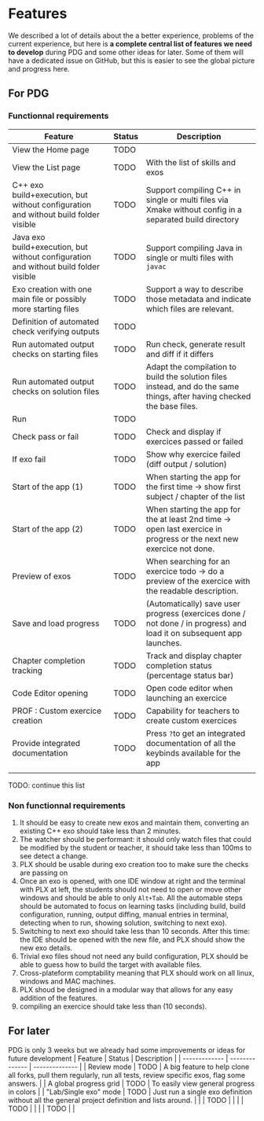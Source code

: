 # Features

We described a lot of details about the a better experience, problems of the current experience, but here is **a complete central list of features we need to develop** during PDG and some other ideas for later. Some of them will have a dedicated issue on GitHub, but this is easier to see the global picture and progress here.

## For PDG
### Functionnal requirements
| Feature                                                                              | Status | Description                                                                                                             |
| ------------------------------------------------------------------------------------ | ------ | ----------------------------------------------------------------------------------------------------------------------- |
| View the Home page                                                                   | TODO   |                                                                                                                         |
| View the List page                                                                   | TODO   | With the list of skills and exos                                                                                        |
| C++ exo build+execution, but without configuration and without build folder visible  | TODO   | Support compiling C++ in single or multi files via Xmake without config in a separated build directory                  |
| Java exo build+execution, but without configuration and without build folder visible | TODO   | Support compiling Java in single or multi files with `javac`                                                            |
| Exo creation with one main file or possibly more starting files                      | TODO   | Support a way to describe those metadata and indicate which files are relevant.                                         |
| Definition of automated check verifying outputs                                      | TODO   |                                                                                                                         |
| Run automated output checks on starting files                                        | TODO   | Run check, generate result and diff if it differs                                                                       |
| Run automated output checks on solution files                                        | TODO   | Adapt the compilation to build the solution files instead, and do the same things, after having checked the base files. |
| Run                                                                                  | TODO   |                                                                                                                         |
| Check pass or fail                                                                   | TODO   | Check and display if exercices passed or failed                                                                         |
| If exo fail                                                                          | TODO   | Show why exercice failed (diff output / solution)                                                                       |
| Start of the app (1)                                                                 | TODO   | When starting the app for the first time -> show first subject / chapter of the list                                    |
| Start of the app (2)                                                                 | TODO   | When starting the app for the at least 2nd time -> open last exercice in progress or the next new exercice not done.    |
| Preview of exos                                                                      | TODO   | When searching for an exercice todo -> do a preview of the exercice with the readable description.                      |
| Save and load progress                                                               | TODO   | (Automatically) save user progress (exercices done / not done / in progress) and load it on subsequent app launches.    |
| Chapter completion tracking                                                          | TODO   | Track and display chapter completion status (percentage status bar)                                                     |
| Code Editor opening                                                                  | TODO   | Open code editor when launching an exercice                                                                             |
| PROF : Custom exercice creation                                                      | TODO   | Capability for teachers to create custom exercices                                                                      |
| Provide integrated documentation                                                     | TODO   | Press `?`to get an integrated documentation of all the keybinds available for the app                                   |
|                                                                                      |        |                                                                                                                         |

TODO: continue this list

### Non functionnal requirements
1. It should be easy to create new exos and maintain them, converting an existing C++ exo should take less than 2 minutes.
1. The watcher should be performant: it should only watch files that could be modified by the student or teacher, it should take less than 100ms to see detect a change.
1. PLX should be usable during exo creation too to make sure the checks are passing on
1. Once an exo is opened, with one IDE window at right and the terminal with PLX at left, the students should not need to open or move other windows and should be able to only `Alt+Tab`. All the automable steps should be automated to focus on learning tasks (including build, build configuration, running, output diffing, manual entries in terminal, detecting when to run, showing solution, switching to next exo).
1. Switching to next exo should take less than 10 seconds. After this time: the IDE should be opened with the new file, and PLX should show the new exo details.
1. Trivial exo files shoud not need any build configuration, PLX should be able to guess how to build the target with available files.
2. Cross-plateform comptability meaning that PLX should work on all linux, windows and MAC machines.
3. PLX shoud be designed in a modular way that allows for any easy addition of the features.
4. compiling an exercice should take less than (10 seconds). 

## For later
PDG is only 3 weeks but we already had some improvements or ideas for future development
| Feature | Status | Description |
| ------------- | -------------- | -------------- |
| Review mode | TODO | A big feature to help clone all forks, pull them regularly, run all tests, review specific exos, flag some answers. |
| A global progress grid | TODO | To easily view general progress in colors |
| "Lab/Single exo" mode | TODO | Just run a single exo definition without all the general project definition and lists around. |
| | TODO | |
| | TODO | |
| | TODO | |

